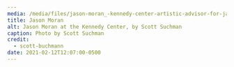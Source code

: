 ```yaml
---
media: /media/files/jason-moran_-kennedy-center-artistic-advisor-for-jazz-in-the-kennedy-center-grand-foyer.-photo-by-scott-suchman.-6.jpg
title: Jason Moran
alt: Jason Moran at the Kennedy Center, by Scott Suchman
caption: Photo by Scott Suchman
credit:
  - scott-buchmann
date: 2021-02-12T12:07:00-0500
---
```

